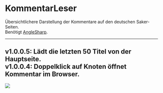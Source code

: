 # KommentarLeser
Übersichtlichere Darstellung der Kommentare auf den deutschen Saker-Seiten.  
Benötigt [AngleSharp](https://github.com/AngleSharp/AngleSharp).

----

v1.0.0.5: Lädt die letzten 50 Titel von der Hauptseite.   
v1.0.0.4: Doppelklick auf Knoten öffnet Kommentar im Browser.
---

![](http://www2.pic-upload.de/img/31350995/KL.png)

<!-- <img src="http://www2.pic-upload.de/img/31350995/KL.png" height="665" width="1064"></img> 
-->
